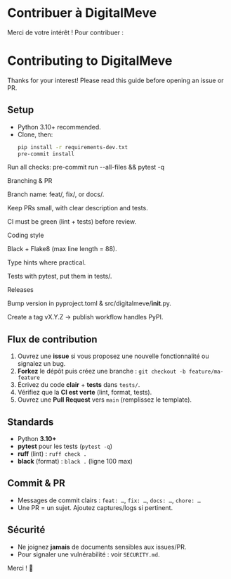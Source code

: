 # Contribuer à DigitalMeve

Merci de votre intérêt ! Pour contribuer :

# Contributing to DigitalMeve

Thanks for your interest! Please read this guide before opening an issue or PR.

## Setup
- Python 3.10+ recommended.
- Clone, then:  
  ```bash
  pip install -r requirements-dev.txt
  pre-commit install

Run all checks: pre-commit run --all-files && pytest -q


Branching & PR

Branch name: feat/<topic>, fix/<topic>, or docs/<topic>.

Keep PRs small, with clear description and tests.

CI must be green (lint + tests) before review.


Coding style

Black + Flake8 (max line length = 88).

Type hints where practical.

Tests with pytest, put them in tests/.


Releases

Bump version in pyproject.toml & src/digitalmeve/__init__.py.

Create a tag vX.Y.Z → publish workflow handles PyPI.


## Flux de contribution
1. Ouvrez une **issue** si vous proposez une nouvelle fonctionnalité ou signalez un bug.
2. **Forkez** le dépôt puis créez une branche : `git checkout -b feature/ma-feature`
3. Écrivez du code **clair** + **tests** dans `tests/`.
4. Vérifiez que la **CI est verte** (lint, format, tests).
5. Ouvrez une **Pull Request** vers `main` (remplissez le template).

## Standards
- Python **3.10+**
- **pytest** pour les tests (`pytest -q`)
- **ruff** (lint) : `ruff check .`
- **black** (format) : `black .` (ligne 100 max)

## Commit & PR
- Messages de commit clairs : `feat: …`, `fix: …`, `docs: …`, `chore: …`
- Une PR = un sujet. Ajoutez captures/logs si pertinent.

## Sécurité
- Ne joignez **jamais** de documents sensibles aux issues/PR.
- Pour signaler une vulnérabilité : voir `SECURITY.md`.

Merci ! 🙏

